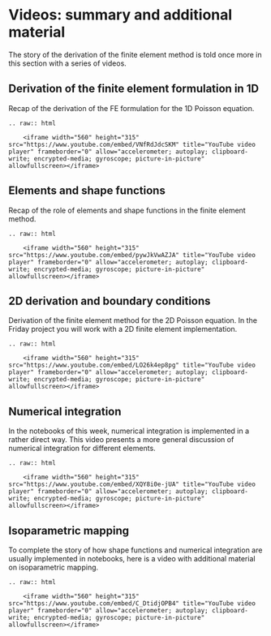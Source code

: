 # Videos: summary and additional material

The story of the derivation of the finite element method is told once more in this section with a series of videos. 

## Derivation of the finite element formulation in 1D

Recap of the derivation of the FE formulation for the 1D Poisson equation. 

```{eval-rst}
.. raw:: html

    <iframe width="560" height="315" src="https://www.youtube.com/embed/VNfRdJdcSKM" title="YouTube video player" frameborder="0" allow="accelerometer; autoplay; clipboard-write; encrypted-media; gyroscope; picture-in-picture" allowfullscreen></iframe>
```

## Elements and shape functions

Recap of the role of elements and shape functions in the finite element method. 

```{eval-rst}
.. raw:: html

    <iframe width="560" height="315" src="https://www.youtube.com/embed/pywJkVwAZJA" title="YouTube video player" frameborder="0" allow="accelerometer; autoplay; clipboard-write; encrypted-media; gyroscope; picture-in-picture" allowfullscreen></iframe>
```

## 2D derivation and boundary conditions

Derivation of the finite element method for the 2D Poisson equation. In the Friday project you will work with a 2D finite element implementation. 

```{eval-rst}
.. raw:: html

    <iframe width="560" height="315" src="https://www.youtube.com/embed/LO26k4ep8pg" title="YouTube video player" frameborder="0" allow="accelerometer; autoplay; clipboard-write; encrypted-media; gyroscope; picture-in-picture" allowfullscreen></iframe>
```

## Numerical integration

In the notebooks of this week, numerical integration is implemented in a rather direct way. This video presents a more general discussion of numerical integration for different elements. 

```{eval-rst}
.. raw:: html

    <iframe width="560" height="315" src="https://www.youtube.com/embed/XQY8i0e-jUA" title="YouTube video player" frameborder="0" allow="accelerometer; autoplay; clipboard-write; encrypted-media; gyroscope; picture-in-picture" allowfullscreen></iframe>
```

## Isoparametric mapping

To complete the story of how shape functions and numerical integration are usually implemented in notebooks, here is a video with additional material on isoparametric mapping.


```{eval-rst}
.. raw:: html

    <iframe width="560" height="315" src="https://www.youtube.com/embed/C_DtidjOPB4" title="YouTube video player" frameborder="0" allow="accelerometer; autoplay; clipboard-write; encrypted-media; gyroscope; picture-in-picture" allowfullscreen></iframe>
```

